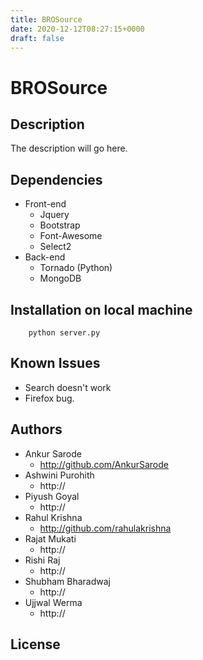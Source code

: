 ```yaml
---
title: BROSource
date: 2020-12-12T08:27:15+0000
draft: false
---
```


# BROSource

## Description
The description will go here.

## Dependencies
+ Front-end
  + Jquery
  + Bootstrap
  + Font-Awesome
  + Select2
+ Back-end
  + Tornado (Python)
  + MongoDB

## Installation on local machine
        python server.py

## Known Issues
+ Search doesn't work
+ Firefox bug.

## Authors
+ Ankur Sarode
  + http://github.com/AnkurSarode
+ Ashwini Purohith
  + http://
+ Piyush Goyal
  + http://
+ Rahul Krishna
  + http://github.com/rahulakrishna
+ Rajat Mukati
  + http://
+ Rishi Raj
  + http://
+ Shubham Bharadwaj
  + http://
+ Ujjwal Werma
  + http://

## License
